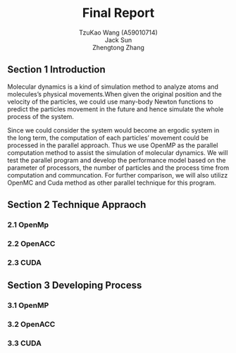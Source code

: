 # <center>Final Report</center>
<center>TzuKao Wang (A59010714)</center>
<center>Jack Sun</center>
<center>Zhengtong Zhang</center>

## Section 1 Introduction
Molecular dynamics is a kind of simulation method to analyze atoms and
molecules’s physical movements.When given the original position and the velocity of
the particles, we could use many-body Newton functions to predict the particles
movement in the future and hence simulate the whole process of the system.

Since we could consider the system would become an ergodic system in the long
term, the computation of each particles’ movement could be processed in the parallel
approach. Thus we use OpenMP as the parallel computation method to assist the
simulation of molecular dynamics. We will test the parallel program and develop the
performance model based on the parameter of processors, the number of particles and
the process time from computation and communcation. For further comparison, we will also utilizz OpenMC
and Cuda method as other parallel technique for this program. 

## Section 2 Technique Appraoch

### 2.1 OpenMp

### 2.2 OpenACC

### 2.3 CUDA

## Section 3 Developing Process

### 3.1 OpenMP

### 3.2 OpenACC

### 3.3 CUDA


